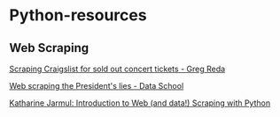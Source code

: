 # Python-resources

## Web Scraping
  [Scraping Craigslist for sold out concert tickets - Greg Reda](http://www.gregreda.com/2014/07/27/scraping-craigslist-for-tickets/)
  
  [Web scraping the President's lies - Data School](https://www.dataschool.io/python-web-scraping-of-president-trumps-lies/)
  
  [Katharine Jarmul: Introduction to Web (and data!) Scraping with Python](https://www.youtube.com/watch?v=p1iX0uxM1w8)
